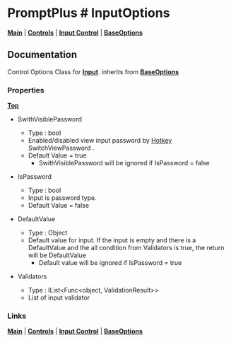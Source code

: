 # PromptPlus # InputOptions
[**Main**](index.md#help) | 
[**Controls**](index.md#apis) |
[**Input Control**](input) |
[**BaseOptions**](baseoptions) 

## Documentation
Control Options Class for [**Input**](input). inherits from [**BaseOptions**](baseoptions)

### Properties
[**Top**](#promptplus--inputoptions)

- SwithVisiblePassword
	- Type : bool
	- Enabled/disabled view input password by [Hotkey](index.md#hotkeys) SwitchViewPassword .
	- Default Value = true
        - SwithVisiblePassword will be ignored if IsPassword = false

- IsPassword   
	- Type : bool
	- Input is password type.
	- Default Value = false
	
- DefaultValue
  - Type : Object
  - Default value for input. If the input is empty and there is a DefaultValue and the all condition from Validators is true, the return will be DefaultValue
    - Default value will be ignored if IsPassword = true

- Validators
  - Type : IList<Func<object, ValidationResult>>
  - List of input validator


### Links
[**Main**](index.md#help) | 
[**Controls**](index.md#apis) |
[**Input Control**](input) |
[**BaseOptions**](baseoptions) 


